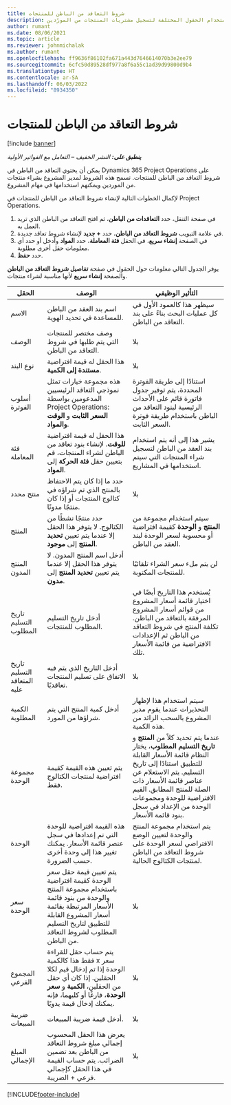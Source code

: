 ```yaml
---
title: شروط التعاقد من الباطن للمنتجات
description: يشرح هذا المقال كيفية تسجيل بنود العقد من الباطن للمنتجات واستخدام الحقول المختلفة لتسجيل مشتريات المنتجات من المورّدين.
author: rumant
ms.date: 08/06/2021
ms.topic: article
ms.reviewer: johnmichalak
ms.author: rumant
ms.openlocfilehash: ff9636f86102fa671a443d7646614070b3e2ee79
ms.sourcegitcommit: 6cfc50d89528df977a8f6a55c1ad39d99800d9b4
ms.translationtype: HT
ms.contentlocale: ar-SA
ms.lasthandoff: 06/03/2022
ms.locfileid: "8934350"
---
```

# <a name="subcontract-lines-for-products"></a>شروط التعاقد من الباطن للمنتجات

[!include [banner](../../includes/dataverse-preview.md)]

_**ينطبق على:** النشر الخفيف – التعامل مع الفواتير الأولية_

يمكن أن يحتوي التعاقد من الباطن في Dynamics 365 Project Operations على شروط التعاقد من الباطن للمنتجات. تسمح هذه الشروط لمدير المشروع بشراء منتجات من الموردين ويمكنهم استخدامها في مهام المشروع.

لإكمال الخطوات التالية لإنشاء شروط التعاقد من الباطن للمنتجات في Project Operations.

1. في صفحة التنقل، حدد **التعاقدات من الباطن**، ثم افتح التعاقد من الباطن الذي تريد العمل به. 
2. في علامة التبويب **شروط التعاقد من الباطن**، حدد **+ جديد** لإنشاء شروط تعاقد جديدة.
3. في الصفحة **إنشاء سريع**، في الحقل **فئة المعاملة**، حدد **المواد** وأدخل أو حدد أي معلومات حقل أخرى مطلوبة. 
4. حدد **حفظ**.

يوفر الجدول التالي معلومات حول الحقول في صفحة **تفاصيل شروط التعاقد من الباطن** والصفحة **إنشاء سريع** لأنها مناسبة لشراء منتجات.

| الحقل | الوصف  | التأثير الوظيفي|
| ----- | ----------- | ----------- |
| الاسم  | اسم بند العقد من الباطن للمساعدة في تحديد الهوية. |سيظهر هذا كالعمود الأول في كل عمليات البحث بناءً على بند التعاقد من الباطن.
| الوصف  | وصف مختصر للمنتجات التي يتم طلبها في شروط التعاقد من الباطن. | ‏‫بلا |
| نوع البند | هذا الحقل له قيمة افتراضية **مستندة إلى الكمية**. |‏‫بلا |
| أسلوب الفوترة | هذه مجموعة خيارات تمثل نموذجي التعاقد الرئيسيين المدعومين بواسطة Project Operations: **السعر الثابت** و **الوقت والمواد**. | استنادًا إلى طريقة الفوترة المحددة، يتم توفير جدول فاتورة قائم على الأحداث الرئيسية لبنود التعاقد من الباطن باستخدام طريقة فوترة السعر الثابت. |
| فئة المعاملة |هذا الحقل له قيمة افتراضية **للوقت**. لإنشاء بنود تعاقد من الباطن لشراء المنتجات، قم بتعيين  حقل **فئة الحركة** إلى **المواد**.  | يشير هذا إلى أنه يتم استخدام بند العقد من الباطن لتسجيل شراء المنتجات التي سيتم استخدامها في المشاريع. |
| منتج محدد | حدد ما إذا كان يتم الاحتفاظ بالمنتج الذي تم شراؤه في كتالوج المنتجات أو إذا كان منتجًا مدونًا. |‏‫بلا |
| المنتج  | حدد منتجًا نشطًا من الكتالوج. لا يتوفر هذا الحقل إلا عندما يتم تعيين **تحديد المنتج** إلى **موجود**. |سيتم استخدام مجموعة من **المنتج** و **الوحدة** كقيمة افتراضية أو محسوبة لسعر الوحدة لبند العقد من الباطن.
| المنتج المدون | أدخل اسم المنتج المدون. لا يتوفر هذا الحقل إلا عندما يتم تعيين **تحديد المنتج** إلى **مدون**.  |لن يتم ملء سعر الشراء تلقائيًا للمنتجات المكتوبة.|
| تاريخ التسليم المطلوب | أدخل تاريخ التسليم المطلوب للمنتجات.| يُستخدم هذا التاريخ أيضًا في اختيار قائمة أسعار المشروع من قوائم أسعار المشروع المرفقة بالتعاقد من الباطن. تكلفة المنتج في شروط التعاقد من الباطن ثم الإعدادات الافتراضية من قائمة الأسعار تلك. |
| تاريخ التسليم المتعاقد عليه | أدخل التاريخ الذي يتم فيه الاتفاق على تسليم المنتجات تعاقديًا.  |‏‫بلا|
| الكمية المطلوبة | أدخل كمية المنتج التي يتم شراؤها من المورد.| سيتم استخدام هذا لإظهار التحذيرات عندما يقوم مدير المشروع بالسحب الزائد من هذه الكمية.|
| ‏‫مجموعة الوحدة‬ | يتم تعيين هذه القيمة كقيمة افتراضية لمنتجات الكتالوج فقط. |عندما يتم تحديد كلاً من **المنتج** و **تاريخ التسليم المطلوب**، يختار النظام قائمة الأسعار القابلة للتطبيق استنادًا إلى تاريخ التسليم. يتم الاستعلام عن عناصر قائمة الأسعار ذات الصلة للمنتج المطابق. القيم الافتراضية للوحدة ومجموعات الوحدة من الإعداد في سجل بنود قائمة الأسعار. |
| الوحدة | هذه القيمة افتراضية للوحدة التي تم إعدادها في سجل عنصر قائمة الأسعار. يمكنك تغيير هذا إلى وحدة أخرى حسب الضرورة.| يتم استخدام مجموعة المنتج والوحدة لتعيين الوضع الافتراضي لسعر الوحدة على شروط التعاقد من الباطن لمنتجات الكتالوج الحالية. |
| سعر الوحدة | يتم تعيين قيمة حقل سعر الوحدة كقيمة افتراضية باستخدام مجموعة المنتج والوحدة من بنود قائمة الأسعار المرتبطة بقائمة أسعار المشروع القابلة للتطبيق لتاريخ التسليم المطلوب لشروط التعاقد من الباطن.  |‏‫بلا |
| المجموع الفرعي | يتم حساب حقل للقراءة فقط هذا كالكمية x سعر الوحدة إذا تم إدخال قيم لكلا الحقلين. إذا كان أي حقل من الحقلين، **الكمية** و **سعر الوحدة**، فارغًا أو كليهما، فإنه يمكنك إدخال قيمة يدويًا.  |‏‫بلا |
| ضريبة المبيعات | أدخل قيمة ضريبة المبيعات. |‏‫بلا |
| ‏‫المبلغ الإجمالي | يعرض هذا الحقل المحسوب إجمالي مبلغ شروط التعاقد من الباطن بعد تضمين الضرائب. يتم حساب القيمة في هذا الحقل كإجمالي فرعي + الضريبة. |‏‫بلا |


[!INCLUDE[footer-include](../../includes/footer-banner.md)]
